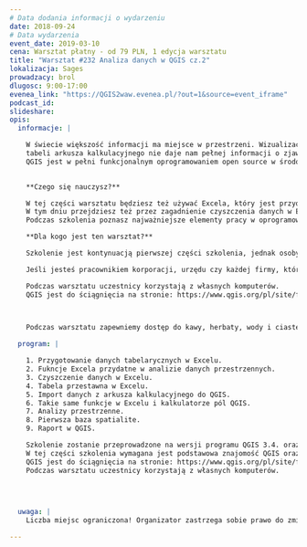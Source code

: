 ```yaml
---
# Data dodania informacji o wydarzeniu
date: 2018-09-24
# Data wydarzenia
event_date: 2019-03-10
cena: Warsztat płatny - od 79 PLN, 1 edycja warsztatu
title: "Warsztat #232 Analiza danych w QGIS cz.2"
lokalizacja: Sages
prowadzacy: brol
dlugosc: 9:00-17:00
evenea_link: "https://QGIS2waw.evenea.pl/?out=1&source=event_iframe"
podcast_id:
slideshare:
opis:
  informacje: |

    W świecie większość informacji ma miejsce w przestrzeni. Wizualizacja danych na wykresie czy w
    tabeli arkusza kalkulacyjnego nie daje nam pełnej informacji o zjawisku. Dopiero analiza, a następnie wizualizacja danych w aspekcie przestrzennym daje pełną wiedzę.
    QGIS jest w pełni funkcjonalnym oprogramowaniem open source w środowisku GIS. Dzięki wtyczkom możliwe jest jego poszerzenie funkcjonalności praktycznie w stopniu nieograniczonym. 

    
    **Czego się nauczysz?**

    W tej części warsztatu będziesz też używać Excela, który jest przydatny do przygotowania danych tabelarycznych.
    W tym dniu przejdziesz też przez zagadnienie czyszczenia danych w Excelu i poznasz funkcje potrzebne w pracy z analizą danych.
    Podczas szkolenia poznasz najważniejsze elementy pracy w oprogramowaniu QGIS, poznasz wtyczki ułatwiające pracę, zrobisz kolejne mapy, przeprowadzisz analizy przestrzenne oraz założysz pierwszą bazę danych sqlite. Stworzysz warstwy wektorowe z tabeli, zgeokodujesz punkty adresowe, zwizualizujesz przepływy między punktami. Będziesz mógł wydajniej pracować w GIS. Stworzysz raport.

    **Dla kogo jest ten warsztat?**

    Szkolenie jest kontynuacją pierwszej części szkolenia, jednak osoby z podstawowymi umiejętnościami w programie QGIS poradzą sobie w tym dniu zajęć.

    Jeśli jesteś pracownikiem korporacji, urzędu czy każdej firmy, która wykorzystuje lub chce lepiej wykorzystywać informację przestrzenną, a nie wiesz jak to robić to szkolenie jest dla Ciebie. QGIS jest bardzo dobrym programem na rozpoczęcie przygody w środowisku GIS, który może stać się podstawowym narzędziem Twojej pracy w przyszłości.

    Podczas warsztatu uczestnicy korzystają z własnych komputerów.
    QGIS jest do ściągnięcia na stronie: https://www.qgis.org/pl/site/forusers/download.html

  

    Podczas warsztatu zapewniemy dostęp do kawy, herbaty, wody i ciastek. W porze obiadowej zapewniamy pizzę w wersji mięsnej lub wegatariańskiej.

  program: |

    1. Przygotowanie danych tabelarycznych w Excelu.
    2. Fukncje Excela przydatne w analizie danych przestrzennych.
    3. Czyszczenie danych w Excelu.
    4. Tabela przestawna w Excelu.
    5. Import danych z arkusza kalkulacyjnego do QGIS.
    6. Takie same funkcje w Excelu i kalkulatorze pól QGIS.
    7. Analizy przestrzenne.
    8. Pierwsza baza spatialite.
    9. Raport w QGIS.

    Szkolenie zostanie przeprowadzone na wersji programu QGIS 3.4. oraz w Excelu (wersje powyżej 2010)
    W tej części szkolenia wymagana jest podstawowa znajomość QGIS oraz arkusza kalkulacyjnego Excel.
    QGIS jest do ściągnięcia na stronie: https://www.qgis.org/pl/site/forusers/download.html
    Podczas warsztatu uczestnicy korzystają z własnych komputerów.


     
  
  uwaga: |
    Liczba miejsc ograniczona! Organizator zastrzega sobie prawo do zmiany lokalizacji wydarzenia oraz jego odwołania w przypadku niezgłoszenia się minimalnej liczby uczestników.

---
```

